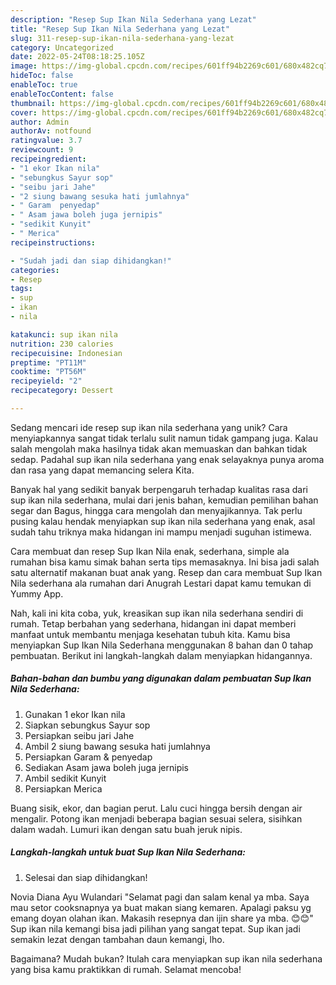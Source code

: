```yaml
---
description: "Resep Sup Ikan Nila Sederhana yang Lezat"
title: "Resep Sup Ikan Nila Sederhana yang Lezat"
slug: 311-resep-sup-ikan-nila-sederhana-yang-lezat
category: Uncategorized
date: 2022-05-24T08:18:25.105Z
image: https://img-global.cpcdn.com/recipes/601ff94b2269c601/680x482cq70/sup-ikan-nila-sederhana-foto-resep-utama.jpg
hideToc: false
enableToc: true
enableTocContent: false
thumbnail: https://img-global.cpcdn.com/recipes/601ff94b2269c601/680x482cq70/sup-ikan-nila-sederhana-foto-resep-utama.jpg
cover: https://img-global.cpcdn.com/recipes/601ff94b2269c601/680x482cq70/sup-ikan-nila-sederhana-foto-resep-utama.jpg
author: Admin
authorAv: notfound
ratingvalue: 3.7
reviewcount: 9
recipeingredient:
- "1 ekor Ikan nila"
- "sebungkus Sayur sop"
- "seibu jari Jahe"
- "2 siung bawang sesuka hati jumlahnya"
- " Garam  penyedap"
- " Asam jawa boleh juga jernipis"
- "sedikit Kunyit"
- " Merica"
recipeinstructions:

- "Sudah jadi dan siap dihidangkan!"
categories:
- Resep
tags:
- sup
- ikan
- nila

katakunci: sup ikan nila 
nutrition: 230 calories
recipecuisine: Indonesian
preptime: "PT11M"
cooktime: "PT56M"
recipeyield: "2"
recipecategory: Dessert

---
```





Sedang mencari ide resep sup ikan nila sederhana yang unik? Cara menyiapkannya sangat tidak terlalu sulit namun tidak gampang juga. Kalau salah mengolah maka hasilnya tidak akan memuaskan dan bahkan tidak sedap. Padahal sup ikan nila sederhana yang enak selayaknya punya aroma dan rasa yang dapat memancing selera Kita.





Banyak hal yang sedikit banyak berpengaruh terhadap kualitas rasa dari sup ikan nila sederhana, mulai dari jenis bahan, kemudian pemilihan bahan segar dan Bagus, hingga cara mengolah dan menyajikannya. Tak perlu pusing kalau hendak menyiapkan sup ikan nila sederhana yang enak,      asal sudah tahu triknya maka hidangan ini mampu menjadi suguhan istimewa.














Cara membuat dan resep Sup Ikan Nila enak, sederhana, simple ala rumahan bisa kamu simak bahan serta tips memasaknya. Ini bisa jadi salah satu alternatif makanan buat anak yang. Resep dan cara membuat Sup Ikan Nila sederhana ala rumahan dari Anugrah Lestari dapat kamu temukan di Yummy App.






Nah, kali ini kita coba, yuk, kreasikan sup ikan nila sederhana sendiri di rumah. Tetap berbahan yang sederhana, hidangan ini dapat memberi manfaat untuk membantu menjaga kesehatan tubuh kita. Kamu bisa menyiapkan Sup Ikan Nila Sederhana menggunakan 8 bahan dan 0 tahap pembuatan. Berikut ini langkah-langkah dalam menyiapkan hidangannya.

<!--inarticleads1-->

##### Bahan-bahan dan bumbu yang digunakan dalam pembuatan Sup Ikan Nila Sederhana:

1. Gunakan 1 ekor Ikan nila
1. Siapkan sebungkus Sayur sop
1. Persiapkan seibu jari Jahe
1. Ambil 2 siung bawang sesuka hati jumlahnya
1. Persiapkan  Garam &amp; penyedap
1. Sediakan  Asam jawa boleh juga jernipis
1. Ambil sedikit Kunyit
1. Persiapkan  Merica


Buang sisik, ekor, dan bagian perut. Lalu cuci hingga bersih dengan air mengalir. Potong ikan menjadi beberapa bagian sesuai selera, sisihkan dalam wadah. Lumuri ikan dengan satu buah jeruk nipis. 

<!--inarticleads2-->

##### Langkah-langkah untuk buat Sup Ikan Nila Sederhana:


1. Selesai dan siap dihidangkan!

Novia Diana Ayu Wulandari &#34;Selamat pagi dan salam kenal ya mba. Saya mau setor cooksnapnya ya buat makan siang kemaren. Apalagi paksu yg emang doyan olahan ikan. Makasih resepnya dan ijin share ya mba. 😊😊&#34; Sup ikan nila kemangi bisa jadi pilihan yang sangat tepat. Sup ikan jadi semakin lezat dengan tambahan daun kemangi, lho. 

Bagaimana? Mudah bukan? Itulah cara menyiapkan sup ikan nila sederhana yang bisa kamu praktikkan di rumah. Selamat mencoba!
